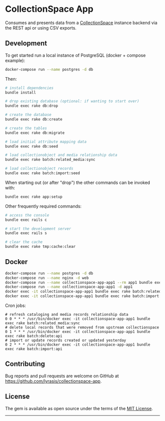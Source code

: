 CollectionSpace App
===

Consumes and presents data from a [CollectionSpace](http://www.collectionspace.org/) instance backend via the REST api or using CSV exports.

Development
---

To get started run a local instance of PostgreSQL (docker + compose example):

```bash
docker-compose run --name postgres -d db
```

Then:

```bash
# install dependencies
bundle install

# drop existing database (optional: if wanting to start over)
bundle exec rake db:drop

# create the database
bundle exec rake db:create

# create the tables
bundle exec rake db:migrate

# load initial attribute mapping data
bundle exec rake db:seed

# load collectionobject and media relationship data
bundle exec rake batch:related_media:sync

# load collectionobject records
bundle exec rake batch:import:seed
```

When starting out (or after "drop") the other commands can be invoked with:

```bash
bundle exec rake app:setup
```

Other frequently required commands:

```bash
# access the console
bundle exec rails c

# start the development server
bundle exec rails s

# clear the cache
bundle exec rake tmp:cache:clear
```

Docker
---

```bash
docker-compose run --name postgres -d db
docker-compose run --name nginx -d web
docker-compose run --name collectionspace-app-app1 --rm app1 bundle exec rake db:setup
docker-compose run --name collectionspace-app-app1 -d app1
docker exec -it collectionspace-app-app1 bundle exec rake batch:related_media:sync
docker exec -it collectionspace-app-app1 bundle exec rake batch:import:seed
```

Cron jobs:

```
# refresh cataloging and media records relationship data
0 0 * * * /usr/bin/docker exec -it collectionspace-app-app1 bundle exec rake batch:related_media:sync
# delete local records that were removed from upstream collectionspace
0 1 * * * /usr/bin/docker exec -it collectionspace-app-app1 bundle exec rake batch:delete:api
# import or update records created or updated yesterday
0 2 * * * /usr/bin/docker exec -it collectionspace-app-app1 bundle exec rake batch:import:api
```

Contributing
---

Bug reports and pull requests are welcome on GitHub at https://github.com/lyrasis/collectionspace-app.

License
---

The gem is available as open source under the terms of the [MIT License](http://opensource.org/licenses/MIT).

---